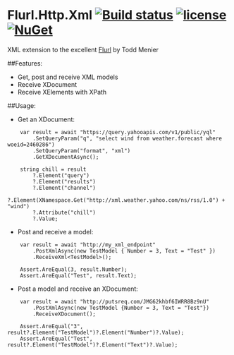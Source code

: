 # Flurl.Http.Xml [![Build status](https://ci.appveyor.com/api/projects/status/16qwl13xsaylb450?svg=true)](https://ci.appveyor.com/project/lvermeulen/flurl-http-xml) [![license](https://img.shields.io/github/license/lvermeulen/Flurl.Http.Xml.svg?maxAge=2592000)](https://github.com/lvermeulen/Flurl.Http.Xml/blob/master/LICENSE) [![NuGet](https://img.shields.io/nuget/v/Flurl.Http.Xml.svg?maxAge=2592000)](https://www.nuget.org/packages/Flurl.Http.Xml/)
XML extension to the excellent [Flurl](https://github.com/tmenier/Flurl) by Todd Menier

##Features:
* Get, post and receive XML models
* Receive XDocument
* Receive XElements with XPath

##Usage:

* Get an XDocument:
~~~~
    var result = await "https://query.yahooapis.com/v1/public/yql"
        .SetQueryParam("q", "select wind from weather.forecast where woeid=2460286")
        .SetQueryParam("format", "xml")
        .GetXDocumentAsync();

    string chill = result
        ?.Element("query")
        ?.Element("results")
        ?.Element("channel")
        ?.Element(XNamespace.Get("http://xml.weather.yahoo.com/ns/rss/1.0") + "wind")
        ?.Attribute("chill")
        ?.Value;
~~~~

* Post and receive a model:
~~~~
    var result = await "http://my_xml_endpoint"
        .PostXmlAsync(new TestModel { Number = 3, Text = "Test" })
        .ReceiveXml<TestModel>();

    Assert.AreEqual(3, result.Number);
    Assert.AreEqual("Test", result.Text);
~~~~

* Post a model and receive an XDocument:
~~~~
    var result = await "http://putsreq.com/JMG62khbf6IWRR8Bz9nU"
        .PostXmlAsync(new TestModel {Number = 3, Text = "Test"})
        .ReceiveXDocument();

    Assert.AreEqual("3", result?.Element("TestModel")?.Element("Number")?.Value);
    Assert.AreEqual("Test", result?.Element("TestModel")?.Element("Text")?.Value);
~~~~

